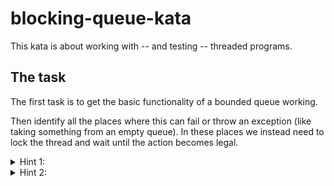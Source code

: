 # blocking-queue-kata
This kata is about working with -- and testing -- threaded programs. 

## The task
The first task is to get the basic functionality of a bounded queue working.

Then identify all the places where this can fail or throw an exception (like taking something from an empty queue). In these places we instead need to lock the thread and wait until the action becomes legal.

<details>
  <summary>Hint 1:</summary>
  Use semaphores for the blocking part.
</details>

<details>
  <summary>Hint 2:</summary>
  Use 2 semaphores: 
  * One for blocking when full
  * One for blocking when empty
</details>
